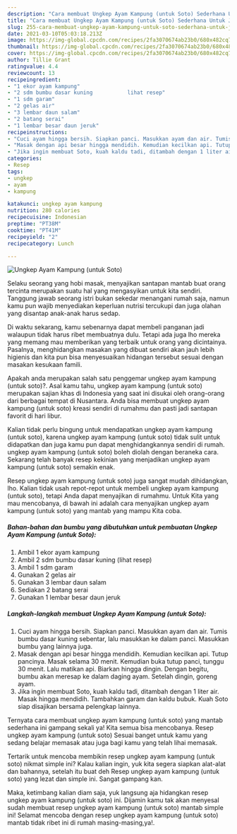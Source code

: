 ```yaml
---
description: "Cara membuat Ungkep Ayam Kampung (untuk Soto) Sederhana Untuk Jualan"
title: "Cara membuat Ungkep Ayam Kampung (untuk Soto) Sederhana Untuk Jualan"
slug: 255-cara-membuat-ungkep-ayam-kampung-untuk-soto-sederhana-untuk-jualan
date: 2021-03-10T05:03:18.213Z
image: https://img-global.cpcdn.com/recipes/2fa3070674ab23b0/680x482cq70/ungkep-ayam-kampung-untuk-soto-foto-resep-utama.jpg
thumbnail: https://img-global.cpcdn.com/recipes/2fa3070674ab23b0/680x482cq70/ungkep-ayam-kampung-untuk-soto-foto-resep-utama.jpg
cover: https://img-global.cpcdn.com/recipes/2fa3070674ab23b0/680x482cq70/ungkep-ayam-kampung-untuk-soto-foto-resep-utama.jpg
author: Tillie Grant
ratingvalue: 4.4
reviewcount: 13
recipeingredient:
- "1 ekor ayam kampung"
- "2 sdm bumbu dasar kuning           lihat resep"
- "1 sdm garam"
- "2 gelas air"
- "3 lembar daun salam"
- "2 batang serai"
- "1 lembar besar daun jeruk"
recipeinstructions:
- "Cuci ayam hingga bersih. Siapkan panci. Masukkan ayam dan air. Tumis bumbu dasar kuning sebentar, lalu masukkan ke dalam panci. Masukkan bumbu yang lainnya juga."
- "Masak dengan api besar hingga mendidih. Kemudian kecilkan api. Tutup pancinya. Masak selama 30 menit. Kemudian buka tutup panci, tunggu 30 menit. Lalu matikan api. Biarkan hingga dingin. Dengan begitu, bumbu akan meresap ke dalam daging ayam. Setelah dingin, goreng ayam."
- "Jika ingin membuat Soto, kuah kaldu tadi, ditambah dengan 1 liter air. Masak hingga mendidih. Tambahkan garam dan kaldu bubuk. Kuah Soto siap disajikan bersama pelengkap lainnya."
categories:
- Resep
tags:
- ungkep
- ayam
- kampung

katakunci: ungkep ayam kampung 
nutrition: 280 calories
recipecuisine: Indonesian
preptime: "PT38M"
cooktime: "PT41M"
recipeyield: "2"
recipecategory: Lunch

---
```



![Ungkep Ayam Kampung (untuk Soto)](https://img-global.cpcdn.com/recipes/2fa3070674ab23b0/680x482cq70/ungkep-ayam-kampung-untuk-soto-foto-resep-utama.jpg)

Selaku seorang yang hobi masak, menyajikan santapan mantab buat orang tercinta merupakan suatu hal yang mengasyikan untuk kita sendiri. Tanggung jawab seorang istri bukan sekedar menangani rumah saja, namun kamu pun wajib menyediakan keperluan nutrisi tercukupi dan juga olahan yang disantap anak-anak harus sedap.

Di waktu  sekarang, kamu sebenarnya dapat membeli panganan jadi walaupun tidak harus ribet membuatnya dulu. Tetapi ada juga lho mereka yang memang mau memberikan yang terbaik untuk orang yang dicintainya. Pasalnya, menghidangkan masakan yang dibuat sendiri akan jauh lebih higienis dan kita pun bisa menyesuaikan hidangan tersebut sesuai dengan masakan kesukaan famili. 



Apakah anda merupakan salah satu penggemar ungkep ayam kampung (untuk soto)?. Asal kamu tahu, ungkep ayam kampung (untuk soto) merupakan sajian khas di Indonesia yang saat ini disukai oleh orang-orang dari berbagai tempat di Nusantara. Anda bisa membuat ungkep ayam kampung (untuk soto) kreasi sendiri di rumahmu dan pasti jadi santapan favorit di hari libur.

Kalian tidak perlu bingung untuk mendapatkan ungkep ayam kampung (untuk soto), karena ungkep ayam kampung (untuk soto) tidak sulit untuk didapatkan dan juga kamu pun dapat menghidangkannya sendiri di rumah. ungkep ayam kampung (untuk soto) boleh diolah dengan beraneka cara. Sekarang telah banyak resep kekinian yang menjadikan ungkep ayam kampung (untuk soto) semakin enak.

Resep ungkep ayam kampung (untuk soto) juga sangat mudah dihidangkan, lho. Kalian tidak usah repot-repot untuk membeli ungkep ayam kampung (untuk soto), tetapi Anda dapat menyajikan di rumahmu. Untuk Kita yang mau mencobanya, di bawah ini adalah cara menyajikan ungkep ayam kampung (untuk soto) yang mantab yang mampu Kita coba.

<!--inarticleads1-->

##### Bahan-bahan dan bumbu yang dibutuhkan untuk pembuatan Ungkep Ayam Kampung (untuk Soto):

1. Ambil 1 ekor ayam kampung
1. Ambil 2 sdm bumbu dasar kuning           (lihat resep)
1. Ambil 1 sdm garam
1. Gunakan 2 gelas air
1. Gunakan 3 lembar daun salam
1. Sediakan 2 batang serai
1. Gunakan 1 lembar besar daun jeruk




<!--inarticleads2-->

##### Langkah-langkah membuat Ungkep Ayam Kampung (untuk Soto):

1. Cuci ayam hingga bersih. Siapkan panci. Masukkan ayam dan air. Tumis bumbu dasar kuning sebentar, lalu masukkan ke dalam panci. Masukkan bumbu yang lainnya juga.
1. Masak dengan api besar hingga mendidih. Kemudian kecilkan api. Tutup pancinya. Masak selama 30 menit. Kemudian buka tutup panci, tunggu 30 menit. Lalu matikan api. Biarkan hingga dingin. Dengan begitu, bumbu akan meresap ke dalam daging ayam. Setelah dingin, goreng ayam.
1. Jika ingin membuat Soto, kuah kaldu tadi, ditambah dengan 1 liter air. Masak hingga mendidih. Tambahkan garam dan kaldu bubuk. Kuah Soto siap disajikan bersama pelengkap lainnya.




Ternyata cara membuat ungkep ayam kampung (untuk soto) yang mantab sederhana ini gampang sekali ya! Kita semua bisa mencobanya. Resep ungkep ayam kampung (untuk soto) Sesuai banget untuk kamu yang sedang belajar memasak atau juga bagi kamu yang telah lihai memasak.

Tertarik untuk mencoba membikin resep ungkep ayam kampung (untuk soto) nikmat simple ini? Kalau kalian ingin, yuk kita segera siapkan alat-alat dan bahannya, setelah itu buat deh Resep ungkep ayam kampung (untuk soto) yang lezat dan simple ini. Sangat gampang kan. 

Maka, ketimbang kalian diam saja, yuk langsung aja hidangkan resep ungkep ayam kampung (untuk soto) ini. Dijamin kamu tak akan menyesal sudah membuat resep ungkep ayam kampung (untuk soto) mantab simple ini! Selamat mencoba dengan resep ungkep ayam kampung (untuk soto) mantab tidak ribet ini di rumah masing-masing,ya!.

